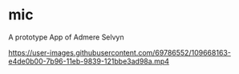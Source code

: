 # mic
A prototype App of Admere Selvyn

https://user-images.githubusercontent.com/69786552/109668163-e4de0b00-7b96-11eb-9839-121bbe3ad98a.mp4
